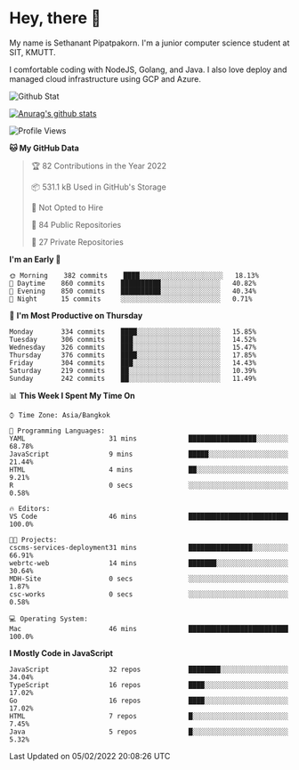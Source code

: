 # Hey, there 🙌
My name is Sethanant Pipatpakorn. I'm a junior computer science student at SIT, KMUTT.

I comfortable coding with NodeJS, Golang, and Java. I also love deploy and managed cloud infrastructure using GCP and Azure.

![Github Stat](https://github-profile-summary-cards.vercel.app/api/cards/profile-details?username=thetkpark&theme=dracula)

[![Anurag's github stats](https://github-readme-stats.vercel.app/api?username=thetkpark&count_private=true&show_icons=true&theme=tokyonight)](https://github.com/anuraghazra/github-readme-stats)

<!--START_SECTION:waka-->
![Profile Views](http://img.shields.io/badge/Profile%20Views-4-blue)

**🐱 My GitHub Data** 

> 🏆 82 Contributions in the Year 2022
 > 
> 📦 531.1 kB Used in GitHub's Storage 
 > 
> 🚫 Not Opted to Hire
 > 
> 📜 84 Public Repositories 
 > 
> 🔑 27 Private Repositories  
 > 
**I'm an Early 🐤** 

```text
🌞 Morning    382 commits    ████░░░░░░░░░░░░░░░░░░░░░   18.13% 
🌆 Daytime    860 commits    ██████████░░░░░░░░░░░░░░░   40.82% 
🌃 Evening    850 commits    ██████████░░░░░░░░░░░░░░░   40.34% 
🌙 Night      15 commits     ░░░░░░░░░░░░░░░░░░░░░░░░░   0.71%

```
📅 **I'm Most Productive on Thursday** 

```text
Monday       334 commits    ████░░░░░░░░░░░░░░░░░░░░░   15.85% 
Tuesday      306 commits    ███░░░░░░░░░░░░░░░░░░░░░░   14.52% 
Wednesday    326 commits    ███░░░░░░░░░░░░░░░░░░░░░░   15.47% 
Thursday     376 commits    ████░░░░░░░░░░░░░░░░░░░░░   17.85% 
Friday       304 commits    ███░░░░░░░░░░░░░░░░░░░░░░   14.43% 
Saturday     219 commits    ██░░░░░░░░░░░░░░░░░░░░░░░   10.39% 
Sunday       242 commits    ██░░░░░░░░░░░░░░░░░░░░░░░   11.49%

```


📊 **This Week I Spent My Time On** 

```text
⌚︎ Time Zone: Asia/Bangkok

💬 Programming Languages: 
YAML                     31 mins             █████████████████░░░░░░░░   68.78% 
JavaScript               9 mins              █████░░░░░░░░░░░░░░░░░░░░   21.44% 
HTML                     4 mins              ██░░░░░░░░░░░░░░░░░░░░░░░   9.21% 
R                        0 secs              ░░░░░░░░░░░░░░░░░░░░░░░░░   0.58%

🔥 Editors: 
VS Code                  46 mins             █████████████████████████   100.0%

🐱‍💻 Projects: 
cscms-services-deployment31 mins             ████████████████░░░░░░░░░   66.91% 
webrtc-web               14 mins             ███████░░░░░░░░░░░░░░░░░░   30.64% 
MDH-Site                 0 secs              ░░░░░░░░░░░░░░░░░░░░░░░░░   1.87% 
csc-works                0 secs              ░░░░░░░░░░░░░░░░░░░░░░░░░   0.58%

💻 Operating System: 
Mac                      46 mins             █████████████████████████   100.0%

```

**I Mostly Code in JavaScript** 

```text
JavaScript               32 repos            ████████░░░░░░░░░░░░░░░░░   34.04% 
TypeScript               16 repos            ████░░░░░░░░░░░░░░░░░░░░░   17.02% 
Go                       16 repos            ████░░░░░░░░░░░░░░░░░░░░░   17.02% 
HTML                     7 repos             █░░░░░░░░░░░░░░░░░░░░░░░░   7.45% 
Java                     5 repos             █░░░░░░░░░░░░░░░░░░░░░░░░   5.32%

```



 Last Updated on 05/02/2022 20:08:26 UTC
<!--END_SECTION:waka-->
